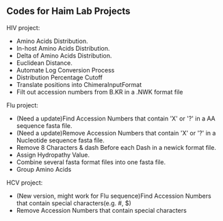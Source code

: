 
## Codes for Haim Lab Projects

HIV project:

- Amino Acids Distribution.
- In-host Amino Acids Distribution.
- Delta of Amino Acids Distribution.
- Euclidean Distance.
- Automate Log Conversion Process
- Distribution Percentage Cutoff
- Translate positions into ChimeraInputFormat
- Filt out accession numbers from B.KR in a .NWK format file


Flu project:

- (Need a update)Find Accession Numbers that contain 'X' or '?' in a AA sequence fasta file. 
- (Need a update)Remove Accession Numbers that contain 'X' or '?' in a Nucleotide sequence fasta file. 
- Remove 8 Characters & dash  Before each Dash in a newick format file.
- Assign Hydropathy Value.
- Combine several fasta format files into one fasta file.
- Group Amino Acids


HCV project: 

- (New version, might work for Flu sequence)Find Accession Numbers that contain special characters(e.g. #, $)
- Remove Accession Numbers that contain special characters

